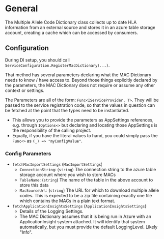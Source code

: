 # General

The Multiple Allele Code Dictionary class collects up to date HLA information from an external source and stores it in an azure table storage account, creating a cache which can be accessed by consumers.

 ## Configuration
 
 During DI setup, you should call `ServiceConfiguration.RegisterMacDictionary(...)`.
 
 That method has several parameters declaring what the MAC Dictionary needs to know / have access to. Beyond those things explicitly declared by the parameters, the MAC Dictionary does not require or assume any other context or settings.
 
 The Parameters are all of the form: `Func<IServiceProvider, T>`. They will be passed to the service registration code, so that the values in question can be fetched at the point that the types need to be instantiated.
 
 * This allows you to provide the parameters as AppSettings references, e.g. through `IOptions<>` but declaring and locating those AppSettings is the responsibility of the calling project.
 * Equally, if you have the literal values to hand, you could simply pass the `Func<>` as `(_) => "myConfigValue"`.
 
 ### Config Parameters
 
 * `fetchMacImportSettings` (`MacImportSettings`)
   * `ConnectionString`: (`string`) The connection string to the azure table storage account where you wish to store MACs
   * `TableName`: (`string`) The name of the table in the above account to store this data
   * `MacSourceUrl`: (`string`) The URL for which to download multiple allele codes. This is expected to be a zip file containing exactly one file which contains the MACs in a plain text format.
 * `fetchApplicationInsightsSettings` (`ApplicationInsightsSettings`)
   * Details of the Logging Settings.
   * The MAC Dictionary assumes that it is being run in Azure with an ApplicationInsight system attached. It will identify that system automatically, but you must provide the default LoggingLevel. Likely "Info".
 
